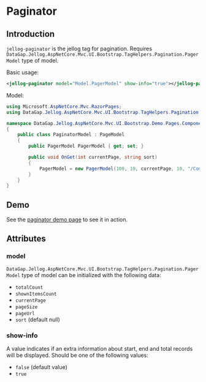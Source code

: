 # Paginator

## Introduction

`jellog-paginator` is the jellog tag for pagination. Requires `DataGap.Jellog.AspNetCore.Mvc.UI.Bootstrap.TagHelpers.Pagination.PagerModel` type of model.

Basic usage:

````xml
<jellog-paginator model="Model.PagerModel" show-info="true"></jellog-paginator>
````

Model:

````csharp
using Microsoft.AspNetCore.Mvc.RazorPages;
using DataGap.Jellog.AspNetCore.Mvc.UI.Bootstrap.TagHelpers.Pagination;

namespace DataGap.Jellog.AspNetCore.Mvc.UI.Bootstrap.Demo.Pages.Components
{
    public class PaginatorModel : PageModel
    {
        public PagerModel PagerModel { get; set; }

        public void OnGet(int currentPage, string sort)
        {
            PagerModel = new PagerModel(100, 10, currentPage, 10, "/Components/Paginator", sort);
        }
    }
}
````



## Demo

See the [paginator demo page](https://bootstrap-taghelpers.jellog.io/Components/Paginator) to see it in action.

## Attributes

### model

`DataGap.Jellog.AspNetCore.Mvc.UI.Bootstrap.TagHelpers.Pagination.PagerModel` type of model can be initialized with the following data:

* `totalCount`
* `shownItemsCount`
* `currentPage`
* `pageSize`
* `pageUrl`
* `sort` (default null)

### show-info

A value indicates if an extra information about start, end and total records will be displayed. Should be one of the following values:

* `false` (default value)
* `true`
